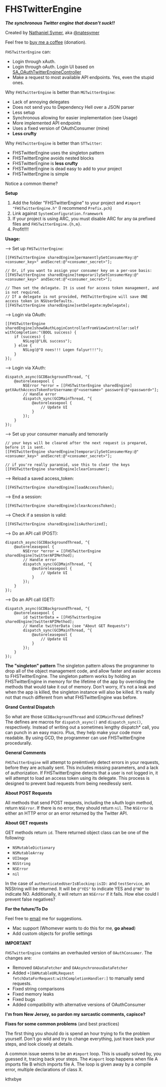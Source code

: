 FHSTwitterEngine
================

***The synchronous Twitter engine that doesn't suck!!***

Created by [Nathaniel Symer](mailto:nate@natesymer.com), aka [@natesymer](http://twitter.com/natesymer) 

Feel free to <a href="http://natesymer.com/donate/" alt="Buy me a coffee or graphics card">buy me a coffee</a> (donation).


`FHSTwitterEngine` can:

- Login through xAuth.
- Login through oAuth. Login UI based on [SA_OAuthTwitterEngineController](https://github.com/bengottlieb/Twitter-OAuth-iPhone)
- Make a request to most available API endpoints. Yes, even the stupid ones.


Why `FHSTwitterEngine` is better than `MGTwitterEngine`:

- Lack of annoying delegates
- Does not send you to Dependency Hell over a JSON parser
- Less setup
- Synchronous allowing for easier implementation (see Usage)
- More implemented API endpoints
- Uses a fixed version of OAuthConsumer (mine)
- **Less crufty**

Why `FHSTwitterEngine` is better than `STTwitter`:

- FHSTwitterEngine uses the singleton pattern
- FHSTwitterEngine avoids nested blocks
- FHSTwitterEngine is **less crufty**
- FHSTwitterEngine is dead easy to add to your project
- FHSTwitterEngine is simple

Notice a common theme?

**Setup**

1. Add the folder "FHSTwitterEngine" to your project and `#import "FHSTwitterEngine.h"` (I recommend `Prefix.pch`)
2. Link against `SystemConfiguration.framework`
3. If your project is using ARC, you must disable ARC for any `OA` prefixed files and `FHSTwitterEngine.{h,m}`.
4. Profit!!!!

**Usage:**

--> Set up `FHSTwitterEngine`:

    [[FHSTwitterEngine sharedEngine]permanentlySetConsumerKey:@"<consumer_key>" andSecret:@"<consumer_secret>"];
    
    // Or, if you want to assign your consumer key on a per-use basis:
    [[FHSTwitterEngine sharedEngine]temporarilySetConsumerKey:@"<consumer_key>" andSecret:@"<consumer_secret>"];
    
    // Then set the delegate. It is used for access token management, and is not required.
    // If a delegate is not provided, FHSTwitterEngine will save ONE access token in NSUserDefaults.
    [[FHSTwitterEngine sharedEngine]setDelegate:myDelegate]; 
    
--> Login via OAuth:
    
    [[FHSTwitterEngine sharedEngine]showOAuthLoginControllerFromViewController:self withCompletion:^(BOOL success) {
        if (success) {
            NSLog(@"L0L success");
        } else {
            NSLog(@"O noes!!! Logen falyur!!!");
        }
    }];
    
--> Login via XAuth:
    
    dispatch_async(GCDBackgroundThread, ^{
    	@autoreleasepool {
    		NSError *error = [[FHSTwitterEngine sharedEngine] getXAuthAccessTokenForUsername:@"<username>" password:@"<password>"];
        	// Handle error
        	dispatch_sync(GCDMainThread, ^{
    			@autoreleasepool {
        			// Update UI
        		}
       		});
    	}
    });
    
--> Set up your consumer manually and temorarily
	
	// your keys will be cleared after the next request is prepared, before it is sent.
	[[FHSTwitterEngine sharedEngine]temporarilySetConsumerKey:@"<consumer_key>" andSecret:@"<consumer_secret>"];
	
	// if you're really paranoid, use this to clear the keys
	[[FHSTwitterEngine sharedEngine]clearConsumer];
	
--> Reload a saved access_token:

    [[FHSTwitterEngine sharedEngine]loadAccessToken];

--> End a session:

    [[FHSTwitterEngine sharedEngine]clearAccessToken];

--> Check if a session is valid:

    [[FHSTwitterEngine sharedEngine]isAuthorized];
    
--> Do an API call (POST):

    dispatch_async(GCDBackgroundThread, ^{
    	@autoreleasepool {
    		NSError *error = [[FHSTwitterEngine sharedEngine]twitterAPIMethod]; 
    		// Handle error
    		dispatch_sync(GCDMainThread, ^{
    			@autoreleasepool {
        			// Update UI
        		}
       		});
    	}
    });

--> Do an API call (GET):

    dispatch_async(GCDBackgroundThread, ^{
    	@autoreleasepool {
    		id twitterData = [[FHSTwitterEngine sharedEngine]twitterAPIMethod];
    		// Handle twitterData (see "About GET Requests")
    		dispatch_sync(GCDMainThread, ^{
    			@autoreleasepool {
        			// Update UI
        		}
       		});
    	}
    });
    
    
**The "singleton" pattern**
The singleton pattern allows the programmer to drop all of the object management code, and allow faster and easier access to FHSTwitterEngine. The singleton pattern works by holding an FHSTwitterEngine in memory for the lifetime of the app by overriding the methods that would take it out of memory. Don't worry, it's not a leak and when the app is killed, the singleton instance will also be killed. It's really not that much different from what FHSTwitterEngine was before.

**Grand Central Dispatch**

So what are those `GCDBackgroundThread` and `GCDMainThread` defines?<br />
The defines are macros for `dispatch_async()` and `dispatch_sync()`, respectively. Instead of writing out a sometimes lengthy dispatch* call, you can punch in an easy macro. Plus, they help make your code more readable. By using GCD, the programmer can use FHSTwitterEngine procedurally.

**General Comments**

`FHSTwitterEngine` will attempt to preëmtively detect errors in your requests, before they are actually sent. This includes missing parameters, and a lack of authorization. If FHSTwitterEngine detects that a user is not logged in, it will attempt to load an access token using its delegate. This process is designed to prevent bad requests from being needlessly sent.

**About POST Requests**

All methods that send POST requests, including the xAuth login method, return `NSError`. If there is no error, they should return `nil`. The `NSError` is either an HTTP error or an error returned by the Twitter API.

**About GET requests**

GET methods return `id`. There returned object class can be one of the following:

- `NSMutableDictionary`
- `NSMutableArray`
- `UIImage`
- `NSString`
- `NSError`
- `nil`

In the case of `authenticatedUserIsBlocking:isID:` and `testService`, an NSString will be returned. It will be `@"YES"` to indicate YES and `@"NO"` to indicate NO. Additionally, it will return an `NSError` if it fails. How else could I prevent false negatives?

**For the future/To Do**

Feel free to [email](mailto:nate@natesymer.com) me for suggestions.

- Mac support (Whomever wants to do this for me, **go ahead**)
- Add custom objects for profile settings

**IMPORTANT**

`FHSTwitterEngine` contains an overhauled version of `OAuthConsumer`. The changes are:

- Removed `OADataFetcher` and `OAAsynchronousDataFetcher`
- Added `+[OAMutableURLRequest fetchDataForRequest:withCompletionHandler:]` to manually send requests.
- Fixed string comparisons
- Fixed memory leaks
- Fixed bugs
- Added compatibility with alternative versions of OAuthConsumer

**I'm from New Jersey, so pardon my sarcastic comments, capisce?**

**Fixes for some common problems** (and best practices)

The first thing you should do is spend an hour trying to fix the problem yourself. Don't go wild and try to change everything, just trace back your steps, and look closely at details.

A common issue seems to be an `#import` loop. This is usually solved by, you guessed it, tracing back your steps. The `#import` loop happens when file A imports file B which imports file A. The loop is given away by a compile error, multiple declarations of class X.

kthxbye


